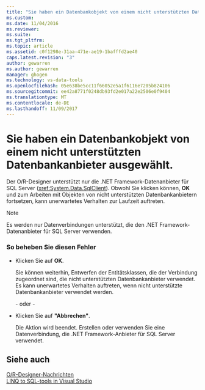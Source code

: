 ```yaml
---
title: "Sie haben ein Datenbankobjekt von einem nicht unterstützten Datenbankanbieter ausgewählt | Microsoft Docs"
ms.custom: 
ms.date: 11/04/2016
ms.reviewer: 
ms.suite: 
ms.tgt_pltfrm: 
ms.topic: article
ms.assetid: c0f1298e-31aa-471e-ae19-1bafffd2ae40
caps.latest.revision: "3"
author: gewarren
ms.author: gewarren
manager: ghogen
ms.technology: vs-data-tools
ms.openlocfilehash: 05e638be5cc11f66052e5a1f6116e7205b824106
ms.sourcegitcommit: ee42a8771f0248db93fd2e017a22e2506e0f9404
ms.translationtype: MT
ms.contentlocale: de-DE
ms.lasthandoff: 11/09/2017
---
```

# <a name="you-have-selected-a-database-object-from-an-unsupported-database-provider"></a>Sie haben ein Datenbankobjekt von einem nicht unterstützten Datenbankanbieter ausgewählt.
Der O/R-Designer unterstützt nur die .NET Framework-Datenanbieter für SQL Server (<xref:System.Data.SqlClient>). Obwohl Sie klicken können, **OK** und zum Arbeiten mit Objekten von nicht unterstützten Datenbankanbietern fortsetzen, kann unerwartetes Verhalten zur Laufzeit auftreten.  
  
> [!NOTE]
>  Es werden nur Datenverbindungen unterstützt, die den .NET Framework-Datenanbieter für SQL Server verwenden.  
  
### <a name="to-correct-this-error"></a>So beheben Sie diesen Fehler  
  
- Klicken Sie auf **OK**.

   Sie können weiterhin, Entwerfen der Entitätsklassen, die der Verbindung zugeordnet sind, die nicht unterstützten Datenbankanbieter verwendet. Es kann unerwartetes Verhalten auftreten, wenn nicht unterstützte Datenbankanbieter verwendet werden.  
  
     - oder -   
  
- Klicken Sie auf **"Abbrechen"**.

   Die Aktion wird beendet. Erstellen oder verwenden Sie eine Datenverbindung, die .NET Framework-Anbieter für SQL Server verwendet.  
  
## <a name="see-also"></a>Siehe auch
[O/R-Designer-Nachrichten](../data-tools/o-r-designer-messages.md)  
[LINQ to SQL-tools in Visual Studio](../data-tools/linq-to-sql-tools-in-visual-studio2.md)